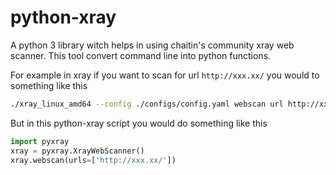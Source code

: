 # python-xray

A python 3 library witch helps in using chaitin's community xray web scanner. This tool convert command line into python functions. 

For example in xray if you want to scan for url `http://xxx.xx/` you would to something like this
```bash
./xray_linux_amd64 --config ./configs/config.yaml webscan url http://xxx.xx/
```

But in this python-xray script you would do something like this
```python
import pyxray
xray = pyxray.XrayWebScanner()
xray.webscan(urls=['http://xxx.xx/'])
```
